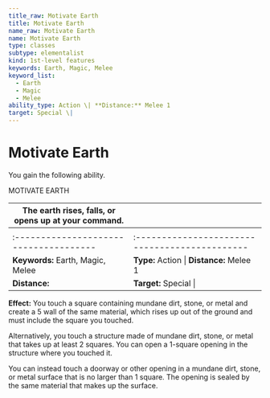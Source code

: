 ```yaml
---
title_raw: Motivate Earth
title: Motivate Earth
name_raw: Motivate Earth
name: Motivate Earth
type: classes
subtype: elementalist
kind: 1st-level features
keywords: Earth, Magic, Melee
keyword_list:
  - Earth
  - Magic
  - Melee
ability_type: Action \| **Distance:** Melee 1
target: Special \|
---
```


# Motivate Earth

You gain the following ability.

MOTIVATE EARTH

| The earth rises, falls, or opens up at your command. |                                                |
| ---------------------------------------------------- | ---------------------------------------------- |
|                                                      |                                                |
| :-------------------------------------               | :--------------------------------------------- |
| **Keywords:** Earth, Magic, Melee                    | **Type:** Action \| **Distance:** Melee 1      |
| **Distance:**                                        | **Target:** Special \|                         |

**Effect:** You touch a square containing mundane dirt, stone, or metal and create a 5 wall of the same material, which rises up out of the ground and must include the square you touched.

Alternatively, you touch a structure made of mundane dirt, stone, or metal that takes up at least 2 squares. You can open a 1-square opening in the structure where you touched it.

You can instead touch a doorway or other opening in a mundane dirt, stone, or metal surface that is no larger than 1 square. The opening is sealed by the same material that makes up the surface.
